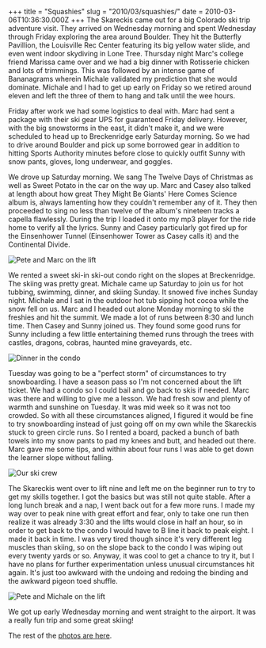 +++
title = "Squashies"
slug = "2010/03/squashies/"
date = 2010-03-06T10:36:30.000Z
+++
The Skareckis came out for a big Colorado ski trip adventure visit. They arrived on Wednesday morning and spent Wednesday through Friday exploring the area around Boulder. They hit the Butterfly Pavillion, the Louisville Rec Center featuring its big yellow water slide, and even went indoor skydiving in Lone Tree. Thursday night Marc's college friend Marissa came over and we had a big dinner with Rotisserie chicken and lots of trimmings. This was followed by an intense game of Bananagrams wherein Michale validated my prediction that she would dominate. Michale and I had to get up early on Friday so we retired around eleven and left the three of them to hang and talk until the wee hours.

Friday after work we had some logistics to deal with. Marc had sent a package with their ski gear UPS for guaranteed Friday delivery. However, with the big snowstorms in the east, it didn't make it, and we were scheduled to head up to Breckenridge early Saturday morning. So we had to drive around Boulder and pick up some borrowed gear in addition to hitting Sports Authority minutes before close to quickly outfit Sunny with snow pants, gloves, long underwear, and goggles.

We drove up Saturday morning. We sang The Twelve Days of Christmas as well as Sweet Potato in the car on the way up. Marc and Casey also talked at length about how great They Might Be Giants' Here Comes Science album is, always lamenting how they couldn't remember any of it. They then proceeded to sing no less than twelve of the album's nineteen tracks a capella flawlessly. During the trip I loaded it onto my mp3 player for the ride home to verify all the lyrics. Sunny and Casey particularly got fired up for the Einsenhower Tunnel (Einsenhower Tower as Casey calls it) and the Continental Divide.

![Pete and Marc on the lift](https://peterlyons-org.s3.amazonaws.com/photos/winter_2009/125_pl_ms_lift.jpg)

We rented a sweet ski-in ski-out condo right on the slopes at Breckenridge. The skiing was pretty great. Michale came up Saturday to join us for hot tubbing, swimming, dinner, and skiing Sunday. It snowed five inches Sunday night. Michale and I sat in the outdoor hot tub sipping hot cocoa while the snow fell on us. Marc and I headed out alone Monday morning to ski the freshies and hit the summit. We made a lot of runs between 8:30 and lunch time. Then Casey and Sunny joined us. They found some good runs for Sunny including a few little entertaining themed runs through the trees with castles, dragons, cobras, haunted mine graveyards, etc.

![Dinner in the condo](https://peterlyons-org.s3.amazonaws.com/photos/winter_2009/105_dinner.jpg)

Tuesday was going to be a "perfect storm" of circumstances to try snowboarding. I have a season pass so I'm not concerned about the lift ticket. We had a condo so I could bail and go back to skis if needed. Marc was there and willing to give me a lesson. We had fresh sow and plenty of warmth and sunshine on Tuesday. It was mid week so it was not too crowded. So with all these circumstances aligned, I figured it would be fine to try snowboarding instead of just going off on my own while the Skareckis stuck to green circle runs. So I rented a board, packed a bunch of bath towels into my snow pants to pad my knees and butt, and headed out there. Marc gave me some tips, and within about four runs I was able to get down the learner slope without falling.

![Our ski crew](https://peterlyons-org.s3.amazonaws.com/photos/winter_2009/107_crew_heading_out.jpg)

The Skareckis went over to lift nine and left me on the beginner run to try to get my skills together. I got the basics but was still not quite stable. After a long lunch break and a nap, I went back out for a few more runs. I made my way over to peak nine with great effort and fear, only to take one run then realize it was already 3:30 and the lifts would close in half an hour, so in order to get back to the condo I would have to B line it back to peak eight. I made it back in time. I was very tired though since it's very different leg muscles than skiing, so on the slope back to the condo I was wiping out every twenty yards or so. Anyway, it was cool to get a chance to try it, but I have no plans for further experimentation unless unusual circumstances hit again. It's just too awkward with the undoing and redoing the binding and the awkward pigeon toed shuffle.

![Pete and Michale on the lift](https://peterlyons-org.s3.amazonaws.com/photos/winter_2009/112_pl_mk_lift.jpg)

We got up early Wednesday morning and went straight to the airport. It was a really fun trip and some great skiing!

The rest of the [photos are here](/app/photos?gallery=winter_2009&photo=091_skarecki_dinner).